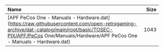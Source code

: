 |Name|Size|
|:---|---:|
|[APF PeCos One - Manuals - Hardware.dat](https://raw.githubusercontent.com/open-retrogaming-archive/dat-catalog/main/root/basic/TOSEC-PIX/APF/PeCos One/Manuals/Hardware/APF PeCos One - Manuals - Hardware.dat)|1043|
